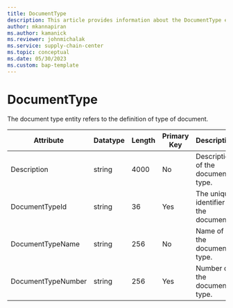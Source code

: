 ```yaml
---
title: DocumentType
description: This article provides information about the DocumentType entity.
author: mkannapiran
ms.author: kamanick
ms.reviewer: johnmichalak
ms.service: supply-chain-center
ms.topic: conceptual
ms.date: 05/30/2023
ms.custom: bap-template
---
```


# DocumentType

The document type entity refers to the definition of type of document.


|	Attribute	|	Datatype	|	Length	|	Primary Key	|	Description	|
|---------------|--------|------|----------|-----------|
|	Description	|	string	|	4000	|	No	|	Description of the document type.	|
|	DocumentTypeId	|	string	|	36	|	Yes	|	The unique identifier of the document.	|
|	DocumentTypeName	|	string	|	256	|	No	|	Name of the document type.	|
|	DocumentTypeNumber	|	string	|	256	|	Yes	|	Number of the document type.	|
